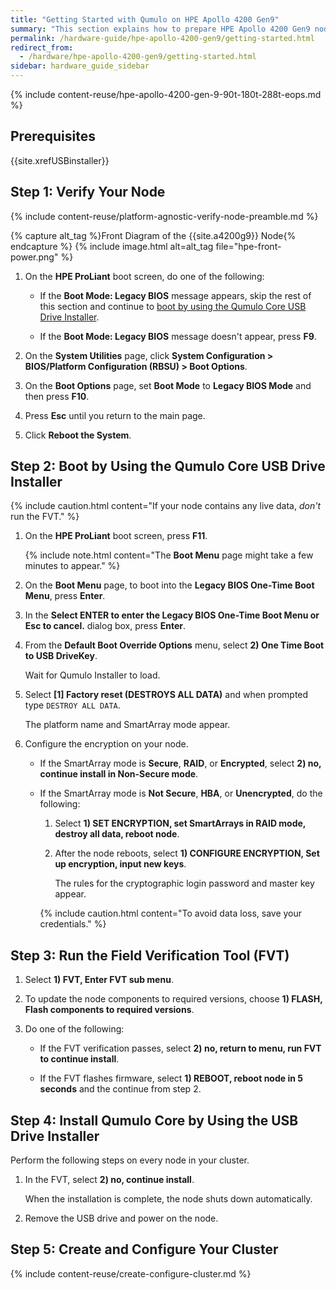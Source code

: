 ```yaml
---
title: "Getting Started with Qumulo on HPE Apollo 4200 Gen9"
summary: "This section explains how to prepare HPE Apollo 4200 Gen9 nodes for creating a Qumulo cluster. This guide is for system administrators, professional service providers, and colleagues in your organization who are responsible for installing and configuring server hardware."
permalink: /hardware-guide/hpe-apollo-4200-gen9/getting-started.html
redirect_from:
  - /hardware/hpe-apollo-4200-gen9/getting-started.html
sidebar: hardware_guide_sidebar
---
```


{% include content-reuse/hpe-apollo-4200-gen-9-90t-180t-288t-eops.md %}

## Prerequisites
{{site.xrefUSBinstaller}}

## Step 1: Verify Your Node
{% include content-reuse/platform-agnostic-verify-node-preamble.md %}

   {% capture alt_tag %}Front Diagram of the {{site.a4200g9}} Node{% endcapture %}
   {% include image.html alt=alt_tag file="hpe-front-power.png" %}

1. On the **HPE ProLiant** boot screen, do one of the following:

   * If the **Boot Mode: Legacy BIOS** message appears, skip the rest of this section and continue to [boot by using the Qumulo Core USB Drive Installer](#step-2-boot-by-using-the-qumulo-core-usb-drive-installer).

   * If the **Boot Mode: Legacy BIOS** message doesn't appear, press **F9**.

1. On the **System Utilities** page, click **System Configuration > BIOS/Platform Configuration (RBSU) > Boot Options**.

1. On the **Boot Options** page, set **Boot Mode** to **Legacy BIOS Mode** and then press **F10**.

1. Press **Esc** until you return to the main page.

1. Click **Reboot the System**.


## Step 2: Boot by Using the Qumulo Core USB Drive Installer

{% include caution.html content="If your node contains any live data, *don't* run the FVT." %}

1. On the **HPE ProLiant** boot screen, press **F11**.

   {% include note.html content="The **Boot Menu** page might take a few minutes to appear." %}

1. On the **Boot Menu** page, to boot into the **Legacy BIOS One-Time Boot Menu**, press **Enter**.

1. In the **Select ENTER to enter the Legacy BIOS One-Time Boot Menu or Esc to cancel.** dialog box, press **Enter**.

1. From the **Default Boot Override Options** menu, select **2) One Time Boot to USB DriveKey**.

   Wait for Qumulo Installer to load.

1. Select **[1] Factory reset (DESTROYS ALL DATA)** and when prompted type `DESTROY ALL DATA`.

   The platform name and SmartArray mode appear.

1. Configure the encryption on your node.

   * If the SmartArray mode is **Secure**, **RAID**, or **Encrypted**, select **2) no, continue install in Non-Secure mode**.

   * If the SmartArray mode is **Not Secure**, **HBA**, or **Unencrypted**, do the following:

     1. Select **1) SET ENCRYPTION, set SmartArrays in RAID mode, destroy all data, reboot node**.

     1. After the node reboots, select **1) CONFIGURE ENCRYPTION, Set up encryption, input new keys**.

        The rules for the cryptographic login password and master key appear.

     {% include caution.html content="To avoid data loss, save your credentials." %}
     

## Step 3: Run the Field Verification Tool (FVT)

1. Select **1) FVT, Enter FVT sub menu**.

1. To update the node components to required versions, choose **1) FLASH, Flash components to required versions**.

1. Do one of the following:

   * If the FVT verification passes, select **2) no, return to menu, run FVT to continue install**.

   * If the FVT flashes firmware, select **1) REBOOT, reboot node in 5 seconds** and the continue from step 2.


## Step 4: Install Qumulo Core by Using the USB Drive Installer

Perform the following steps on every node in your cluster.

1. In the FVT, select **2) no, continue install**.

   When the installation is complete, the node shuts down automatically.

1. Remove the USB drive and power on the node.


## Step 5: Create and Configure Your Cluster

{% include content-reuse/create-configure-cluster.md %}
